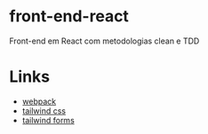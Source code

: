 # front-end-react
Front-end em React com metodologias clean e TDD

# Links
 - [webpack](https://webpack.js.org/)
 - [tailwind css](https://tailwindcss.com/)
 - [tailwind forms](https://tailwindcss-forms.vercel.app/)